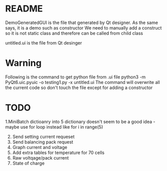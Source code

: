 # README #

DemoGeneratedGUI is the file that generated by Qt designer. 
As the same says, it is a demo such as constructor 
We need to manually add a construct so it is not static class and therefore can be called from child class

untitled.ui is the file from Qt desinger

# Warning
Following is the command to get python file from .ui file
python3 -m PyQt6.uic.pyuic -o testing1.py -x untitled.ui
The command will overwrite all the current code so don't touch the file except for adding a constructor
 

# TODO
 1.MiniBatch dictioanry into 5 dictionary doesn't seem to be a good idea
    - maybe use for loop instead like for i in range(5)

2. Send setting current requeset
3. Send balancing pack request
4. Graph current and voltage
5. Add extra tables for temperature for 70 cells
6. Raw voltqage/pack current
7. State of charge
